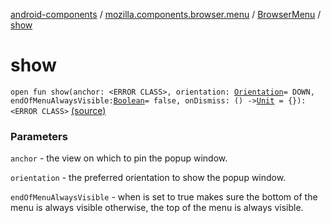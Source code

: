 [android-components](../../index.md) / [mozilla.components.browser.menu](../index.md) / [BrowserMenu](index.md) / [show](./show.md)

# show

`open fun show(anchor: <ERROR CLASS>, orientation: `[`Orientation`](-orientation/index.md)` = DOWN, endOfMenuAlwaysVisible: `[`Boolean`](https://kotlinlang.org/api/latest/jvm/stdlib/kotlin/-boolean/index.html)` = false, onDismiss: () -> `[`Unit`](https://kotlinlang.org/api/latest/jvm/stdlib/kotlin/-unit/index.html)` = {}): <ERROR CLASS>` [(source)](https://github.com/mozilla-mobile/android-components/blob/master/components/browser/menu/src/main/java/mozilla/components/browser/menu/BrowserMenu.kt#L44)

### Parameters

`anchor` - the view on which to pin the popup window.

`orientation` - the preferred orientation to show the popup window.

`endOfMenuAlwaysVisible` - when is set to true makes sure the bottom of the menu is always visible otherwise,
the top of the menu is always visible.